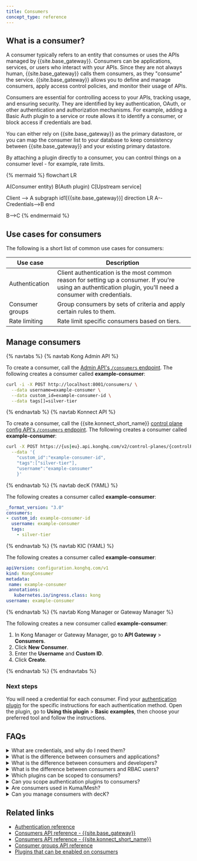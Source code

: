 ```yaml
---
title: Consumers
concept_type: reference
---
```


## What is a consumer?

A consumer typically refers to an entity that consumes or uses the APIs managed by {{site.base_gateway}}. 
Consumers can be applications, services, or users who interact with your APIs. 
Since they are not always human, {{site.base_gateway}} calls them consumers, as they "consume" the service.
{{site.base_gateway}} allows you to define and manage consumers, apply access control policies, and monitor their usage of APIs.

Consumers are essential for controlling access to your APIs, tracking usage, and ensuring security.
They are identified by key authentication, OAuth, or other authentication and authorization mechanisms. 
For example, adding a Basic Auth plugin to a service or route allows it to identify a consumer, or block access if credentials are bad.

You can either rely on {{site.base_gateway}} as the primary datastore, or you can map the consumer list 
to your database to keep consistency between {{site.base_gateway}} and your existing primary datastore.

By attaching a plugin directly to a consumer, you can control things on a consumer level - for example, rate limits.

{% mermaid %}
flowchart LR

A(Consumer entity)
B(Auth plugin)
C[Upstream service]

Client --> A
subgraph id1[{{site.base_gateway}}]
direction LR
A--Credentials-->B
end

B-->C
{% endmermaid %}

## Use cases for consumers

The following is a short list of common use cases for consumers:

Use case | Description
---------|------------
Authentication | Client authentication is the most common reason for setting up a consumer. If you're using an authentication plugin, you'll need a consumer with credentials.
Consumer groups | Group consumers by sets of criteria and apply certain rules to them.
Rate limiting | Rate limit specific consumers based on tiers.

## Manage consumers

{% navtabs %}
{% navtab Kong Admin API %}

To create a consumer, call the [Admin API's `/consumers` endpoint](/gateway/api/admin-ee/latest/#/Consumers).
The following creates a consumer called **example-consumer**:

```sh
curl -i -X POST http://localhost:8001/consumers/ \
  --data username=example-consumer \
  --data custom_id=example-consumer-id \
  --data tags[]=silver-tier
```

{% endnavtab %}
{% navtab Konnect API %}

To create a consumer, call the {{site.konnect_short_name}} [control plane config API's `/consumers` endpoint](/konnect/api/control-plane-configuration/latest/#/Consumers).
The following creates a consumer called **example-consumer**:

```sh
curl -X POST https://{us|eu}.api.konghq.com/v2/control-planes/{controlPlaneId}/core-entities/consumers \
  --data '{
    "custom_id":"example-consumer-id",
    "tags":["silver-tier"],
    "username":"example-consumer"
    }'
```
{% endnavtab %}
{% navtab decK (YAML) %}

The following creates a consumer called **example-consumer**:

``` yaml
_format_version: "3.0"
consumers:
- custom_id: example-consumer-id
  username: example-consumer
  tags:
    - silver-tier
```
{% endnavtab %}
{% navtab KIC (YAML) %}

The following creates a consumer called **example-consumer**:

```yaml
apiVersion: configuration.konghq.com/v1
kind: KongConsumer
metadata:
 name: example-consumer
 annotations:
   kubernetes.io/ingress.class: kong
username: example-consumer
```
{% endnavtab %}
{% navtab Kong Manager or Gateway Manager %}

The following creates a new consumer called **example-consumer**:

1. In Kong Manager or Gateway Manager, go to **API Gateway** > **Consumers**.
2. Click **New Consumer**.
3. Enter the **Username** and **Custom ID**.
4. Click **Create**.

{% endnavtab %}
{% endnavtabs %}

### Next steps

You will need a credential for each consumer.
Find your [authentication plugin](/hub/?category=authentication) 
for the specific instructions for each authentication method. Open the plugin, go to **Using this plugin** > **Basic examples**, 
then choose your preferred tool and follow the instructions.

## FAQs

<details><summary>What are credentials, and why do I need them?</summary>
Credentials are necessary to authenticate consumers via various authentication mechanisms. 
The credential type depends on which authentication plugin you want to use.
<br><br>
For example, a Key Authentication plugin requires an API key, and a Basic Auth plugin requires a username and password pair.
</details>

<details><summary>What is the difference between consumers and applications?</summary>

Applications provide developers the ability to get access to APIs managed by {{site.base_gateway}} or {{site.konnect_short_name}} 
with no interaction from the Kong admin team to generate credentials required.
<br><br>
With consumers, the Kong team creates consumers, generates credentials and needs to share them with the developers that need access to the APIs.
You can think as applications as a type of consumer in Kong that allows developers to automatically obtain credentials for and subscribe to the required APIs.

</details>

<details><summary>What is the difference between consumers and developers?</summary>

Developers are real users of the Dev Portal, whereas consumers are abstractions.

</details>

<details><summary>What is the difference between consumers and RBAC users?</summary>

RBAC users are users of Kong Manager, whereas consumers are users (real or abstract) of the Gateway itself.

</details>

<details><summary>Which plugins can be scoped to consumers?</summary>

Certain plugins can be scoped to consumers (as opposed to services, routes, or globally). For example, you might want to 
configure the Rate Limiting plugin to rate limit a specific consumer, or use the Request Transformer plugin to edit requests for that consumer.
You can see the full list in the <a href="/hub/plugins/compatibility/#scopes">plugin scopes compatibility reference</a>.
</details>

<details><summary>Can you scope authentication plugins to consumers?</summary>

No. You can associate consumers with an auth plugin by configuring credentials - a consumer with basic 
auth credentials will use the Basic Auth plugin, for example. 
But that plugin must be scoped to either a route, service, or globally, so that the consumer can access it.

</details>

<details><summary>Are consumers used in Kuma/Mesh?</summary>

No.
</details>

<details><summary>Can you manage consumers with decK?</summary>

Yes, you can manage consumers using decK, but take caution if you have a large number of consumers.
<br><br>
If you have many consumers in your database, don't export or manage them using decK. 
decK is built for managing entity configuration. It is not meant for end user data, 
which can easily grow into hundreds of thousands or millions of records.
</details>

## Related links

* [Authentication reference](/gateway/latest/kong-plugins/authentication/reference/)
* [Consumers API reference - {{site.base_gateway}}](/gateway/api/admin-ee/latest/#/Consumers)
* [Consumers API reference - {{site.konnect_short_name}}](/konnect/api/control-plane-configuration/latest/#/Consumers)
* [Consumer groups API reference](/gateway/api/admin-ee/latest/#/consumer_groups)
* [Plugins that can be enabled on consumers](/hub/plugins/compatibility/#scopes)